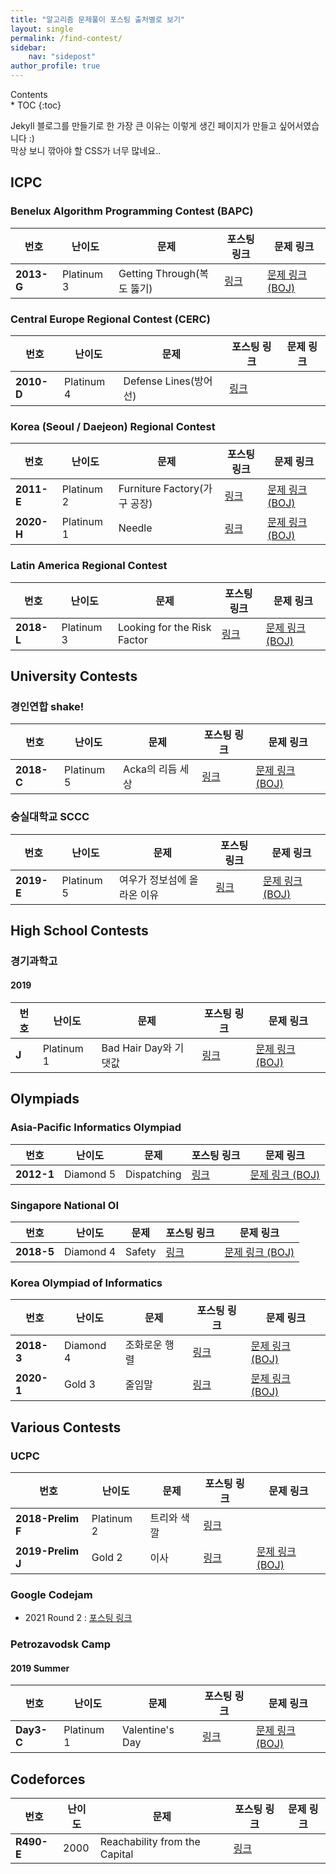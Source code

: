 ```yaml
---
title: "알고리즘 문제풀이 포스팅 출처별로 보기"
layout: single
permalink: /find-contest/
sidebar:
    nav: "sidepost"
author_profile: true
---
```

<div id="toc">
Contents
</div>
* TOC
{:toc}

Jekyll 블로그를 만들기로 한 가장 큰 이유는 이렇게 생긴 페이지가 만들고 싶어서였습니다 :)  
막상 보니 깎아야 할 CSS가 너무 많네요..

## ICPC 
### Benelux Algorithm Programming Contest (BAPC)

| 번호         | 난이도        | 문제                     | 포스팅 링크                     | 문제 링크                                               |
|------------|------------|------------------------|----------------------------|-----------------------------------------------------|
| **2013-G** | Platinum 3 | Getting Through(복도 뚫기) | [링크](/algorithms/BOJ9373/) | [문제 링크 (BOJ)](https://www.acmicpc.net/problem/9373) |

### Central Europe Regional Contest (CERC)

| 번호         | 난이도        | 문제                 | 포스팅 링크                              | 문제 링크 |
|------------|------------|--------------------|-------------------------------------|-------|
| **2010-D** | Platinum 4 | Defense Lines(방어선) | [링크](/algorithms/ps-weekly-21Jul1/) |       |

### Korea (Seoul / Daejeon) Regional Contest

| 번호         | 난이도        | 문제                       | 포스팅 링크                      | 문제 링크                                                |
|------------|------------|--------------------------|-----------------------------|------------------------------------------------------|
| **2011-E** | Platinum 2 | Furniture Factory(가구 공장) | [링크](/algorithms/BOJ8904/)  | [문제 링크 (BOJ)](https://www.acmicpc.net/problem/8904)  |
| **2020-H** | Platinum 1 | Needle                   | [링크](/algorithms/BOJ20176/) | [문제 링크 (BOJ)](https://www.acmicpc.net/problem/20176) |

### Latin America Regional Contest

| 번호         | 난이도        | 문제                          | 포스팅 링크                      | 문제 링크                                                |
|------------|------------|-----------------------------|-----------------------------|------------------------------------------------------|
| **2018-L** | Platinum 3 | Looking for the Risk Factor | [링크](/algorithms/BOJ16532/) | [문제 링크 (BOJ)](https://www.acmicpc.net/problem/16532) |

## University Contests
### 경인연합 shake!

| 번호         | 난이도        | 문제          | 포스팅 링크                      | 문제 링크                                                |
|------------|------------|-------------|-----------------------------|------------------------------------------------------|
| **2018-C** | Platinum 5 | Acka의 리듬 세상 | [링크](/algorithms/BOJ15907/) | [문제 링크 (BOJ)](https://www.acmicpc.net/problem/15907) |

### 숭실대학교 SCCC

| 번호         | 난이도        | 문제              | 포스팅 링크                              | 문제 링크                                                |
|------------|------------|-----------------|-------------------------------------|------------------------------------------------------|
| **2019-E** | Platinum 5 | 여우가 정보섬에 올라온 이유 | [링크](/algorithms/ps-weekly-21Jul1/) | [문제 링크 (BOJ)](https://www.acmicpc.net/problem/15907) |


## High School Contests
### 경기과학고
#### 2019

| 번호    | 난이도        | 문제                | 포스팅 링크                      | 문제 링크                                                |
|-------|------------|-------------------|-----------------------------|------------------------------------------------------|
| **J** | Platinum 1 | Bad Hair Day와 기댓값 | [링크](/algorithms/BOJ18194/) | [문제 링크 (BOJ)](https://www.acmicpc.net/problem/18194) |

## Olympiads 
### Asia-Pacific Informatics Olympiad

| 번호         | 난이도       | 문제          | 포스팅 링크                     | 문제 링크                                               |
|------------|-----------|-------------|----------------------------|-----------------------------------------------------|
| **2012-1** | Diamond 5 | Dispatching | [링크](/algorithms/BOJ4002/) | [문제 링크 (BOJ)](https://www.acmicpc.net/problem/4002) |

### Singapore National OI 

| 번호         | 난이도       | 문제     | 포스팅 링크                      | 문제 링크                                                |
|------------|-----------|--------|-----------------------------|------------------------------------------------------|
| **2018-5** | Diamond 4 | Safety | [링크](/algorithms/BOJ19693/) | [문제 링크 (BOJ)](https://www.acmicpc.net/problem/19693) |

### Korea Olympiad of Informatics

| 번호         | 난이도       | 문제      | 포스팅 링크                              | 문제 링크                                                |
|------------|-----------|---------|-------------------------------------|------------------------------------------------------|
| **2018-3** | Diamond 4 | 조화로운 행렬 | [링크](/algorithms/BOJ15977/)         | [문제 링크 (BOJ)](https://www.acmicpc.net/problem/15977) |
| **2020-1** | Gold 3    | 줄임말     | [링크](/algorithms/ps-weekly-21may1/) | [문제 링크 (BOJ)](https://www.acmicpc.net/problem/20191) |

## Various Contests
### UCPC

| 번호                | 난이도        | 문제     | 포스팅 링크                              | 문제 링크                                                |
|-------------------|------------|--------|-------------------------------------|------------------------------------------------------|
| **2018-Prelim F** | Platinum 2 | 트리와 색깔 | [링크](/algorithms/ps-weekly-21Jul1/) |                                                      |
| **2019-Prelim J** | Gold 2     | 이사     | [링크](/algorithms/BOJ17371/)         | [문제 링크 (BOJ)](https://www.acmicpc.net/problem/17371) |

### Google Codejam
- 2021 Round 2 : [포스팅 링크](/algorithms/Codejam-2021-R2/)

### Petrozavodsk Camp
#### 2019 Summer

| 번호         | 난이도        | 문제              | 포스팅 링크                      | 문제 링크                                                |
|------------|------------|-----------------|-----------------------------|------------------------------------------------------|
| **Day3-C** | Platinum 1 | Valentine's Day | [링크](/algorithms/BOJ18600/) | [문제 링크 (BOJ)](https://www.acmicpc.net/problem/18600) |


## Codeforces 
| 번호         | 난이도        | 문제              | 포스팅 링크                      | 문제 링크                                                |
|------------|------------|-----------------|-----------------------------|------------------------------------------------------|
| **R490-E** | 2000 | Reachability from the Capital | [링크](/algorithms/ps-weekly-21Jul1/)  |  |